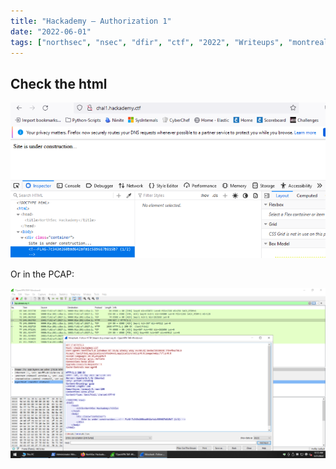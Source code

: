 ```yaml
---
title: "Hackademy – Authorization 1"
date: "2022-06-01"
tags: ["northsec", "nsec", "dfir", "ctf", "2022", "Writeups", "montreal"]
---
```


## Check the html

![image](1.png)

Or in the PCAP:

![image](2.png)
